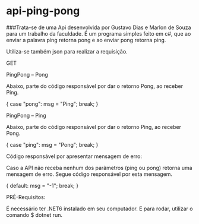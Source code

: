 # api-ping-pong

###Trata-se de uma Api desenvolvida por Gustavo Dias e Marlon de Souza para um trabalho da faculdade. É um programa simples feito em c#, que ao enviar a palavra ping retorna pong e ao enviar pong retorna ping. 

Utiliza-se também json para realizar a requisição. 

GET

PingPong – Pong

Abaixo, parte do código responsável por dar o retorno Pong, ao receber Ping.

{
            case "pong": msg = "Ping"; break;
}


PingPong – Ping

Abaixo, parte do código responsável por dar o retorno Ping, ao receber Pong.


{
case "ping": msg = "Pong"; break;
}



Código responsável por apresentar mensagem de erro:

Caso a API não receba nenhum dos parâmetros (ping ou pong) retorna uma mensagem de erro. Segue código responsável por esta mensagem. 

{
default: msg = "-1"; break;
}





PRÉ-Requisitos:

É necessário ter .NET6 instalado em seu computador.
E para rodar, utilizar o comando $ dotnet run.

